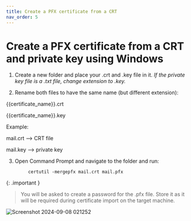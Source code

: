 ```yaml
---
title: Create a PFX certificate from a CRT
nav_order: 5
---
```

# Create a PFX certificate from a CRT and private key using Windows

1. Create a new folder and place your .crt and .key file in it. _If the private key file is a .txt file, change extension to .key._

2. Rename both files to have the same name (but different extension):

{{certificate_name}}.crt

{{certificate_name}}.key

Example:

 mail.crt --> CRT file
 
 mail.key --> private key

3. Open Command Prompt and navigate to the folder and run:

            certutil -mergepfx mail.crt mail.pfx


{: .important }
> You will be asked to create a password for the .pfx file. Store it as it will be required during certificate import on the target machine.

![Screenshot 2024-09-08 021252](https://github.com/user-attachments/assets/0ed1fb7c-561c-4cc8-a482-d8a98f99e890)






